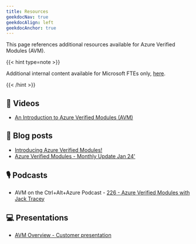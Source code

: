```yaml
---
title: Resources
geekdocNav: true
geekdocAlign: left
geekdocAnchor: true
---
```


This page references additional resources available for Azure Verified Modules (AVM).

{{< hint type=note >}}

Additional internal content available for Microsoft FTEs only, [here](https://dev.azure.com/CSUSolEng/Azure%20Verified%20Modules/_wiki/wikis/AVM%20Internal%20Wiki/368/LevelUp).

{{< /hint >}}

## 🎥 Videos

- [An Introduction to Azure Verified Modules (AVM)](https://aka.ms/AVM/intro)

## 📔 Blog posts

- [Introducing Azure Verified Modules!](https://aka.ms/AVM/intro/blog)
- [Azure Verified Modules - Monthly Update Jan 24'](https://techcommunity.microsoft.com/t5/azure-tools-blog/azure-verified-modules-monthly-update-jan-24/ba-p/4048910)

## 🎙️ Podcasts

- AVM on the Ctrl+Alt+Azure Podcast - [226 - Azure Verified Modules with Jack Tracey](https://ctrlaltazure.com/episodes/226-azure-verified-modules-with-jack-tracey)

## 💻 Presentations

- [AVM Overview - Customer presentation](https://aka.ms/AVM/CustomerPresentation)
